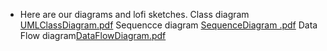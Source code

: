 -  Here are our diagrams and lofi sketches.
Class diagram [UMLClassDiagram.pdf](https://github.com/FaizahKolapo/ENSE374-Team-Lore/files/7437379/UMLClassDiagram.pdf)
Sequencce diagram [SequenceDiagram .pdf](https://github.com/FaizahKolapo/ENSE374-Team-Lore/files/7437383/SequenceDiagram.pdf)
Data Flow diagram[DataFlowDiagram.pdf](https://github.com/FaizahKolapo/ENSE374-Team-Lore/files/7437390/DataFlowDiagram.pdf)
